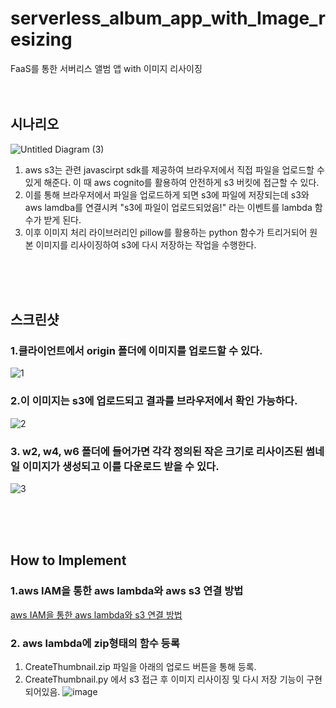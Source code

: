 # serverless_album_app_with_Image_resizing
FaaS를 통한 서버리스 앨범 앱 with 이미지 리사이징
<br/><br/><br/>
## 시나리오

![Untitled Diagram (3)](https://user-images.githubusercontent.com/34915108/64122222-f0067e00-cddb-11e9-84c3-cddd63100f71.png)

 1. aws s3는 관련 javascirpt sdk를 제공하여 브라우저에서 직접 파일을 업로드할 수 있게 해준다.
이 때 aws cognito를 활용하여 안전하게 s3 버킷에 접근할 수 있다.
 2. 이를 통해 브라우저에서  파일을 업로드하게 되면 s3에 파일에 저장되는데 
s3와 aws lamdba를 연결시켜 "s3에 파일이 업로드되었음!" 라는 이벤트를 lambda 함수가 받게 된다.
 3. 이후 이미지 처리 라이브러리인 pillow를 활용하는 python 함수가 트리거되어 원본 이미지를 리사이징하여 
s3에 다시 저장하는 작업을 수행한다. 

<br/><br/><br/>
## 스크린샷

### 1.클라이언트에서 origin 폴더에 이미지를 업로드할 수 있다.
![1](https://user-images.githubusercontent.com/34915108/64122379-6c00c600-cddc-11e9-9c70-5aab8d0adfdb.PNG)


### 2.이 이미지는 s3에 업로드되고 결과를 브라우저에서 확인 가능하다.
![2](https://user-images.githubusercontent.com/34915108/64122386-73c06a80-cddc-11e9-9a3d-fd70c976dae1.PNG)

### 3. w2, w4, w6 폴더에 들어가면 각각 정의된 작은 크기로 리사이즈된 썸네일 이미지가 생성되고 이를 다운로드 받을 수 있다.
![3](https://user-images.githubusercontent.com/34915108/64122404-7e7aff80-cddc-11e9-8cb1-c67a5a802aa5.PNG)


<br/><br/><br/>
## How to Implement

### 1.aws IAM을 통한 aws lambda와 aws s3 연결 방법
[aws IAM을 통한 aws lambda와 s3 연결 방법](https://blog.naver.com/demonic3540/221635831475)

### 2. aws lambda에 zip형태의 함수 등록

 1. CreateThumbnail.zip 파일을 아래의 업로드 버튼을 통해 등록.
 2. CreateThumbnail.py 에서 s3 접근 후 이미지 리사이징 및 다시 저장 기능이 구현되어있음. 
![image](https://user-images.githubusercontent.com/34915108/64122855-b6cf0d80-cddd-11e9-8ebd-189b674508f1.png)
